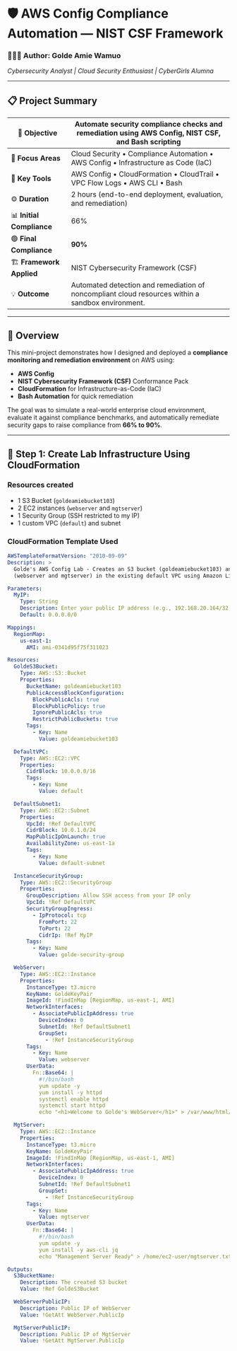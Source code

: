# 🛡️ AWS Config Compliance Automation — NIST CSF Framework  

### 👩🏾‍💻 Author: Golde Amie Wamuo  
*Cybersecurity Analyst | Cloud Security Enthusiast | CyberGirls Alumna*  

---

## 📋 Project Summary  

| 🔹 **Objective** | Automate security compliance checks and remediation using AWS Config, NIST CSF, and Bash scripting |
|------------------|--------------------------------------------------------------------------------------------|
| 🧠 **Focus Areas** | Cloud Security • Compliance Automation • AWS Config • Infrastructure as Code (IaC) |
| 🧩 **Key Tools** | AWS Config • CloudFormation • CloudTrail • VPC Flow Logs • AWS CLI • Bash |
| ⚙️ **Duration** | 2 hours (end-to-end deployment, evaluation, and remediation) |
| 📊 **Initial Compliance** | 66% |
| 🟢 **Final Compliance** | **90%** |
| 🏗️ **Framework Applied** | NIST Cybersecurity Framework (CSF) |
| 💡 **Outcome** | Automated detection and remediation of noncompliant cloud resources within a sandbox environment. |

---

## 🧭 Overview  

This mini-project demonstrates how I designed and deployed a **compliance monitoring and remediation environment** on AWS using:  

- **AWS Config**  
- **NIST Cybersecurity Framework (CSF)** Conformance Pack  
- **CloudFormation** for Infrastructure-as-Code (IaC)  
- **Bash Automation** for quick remediation  

The goal was to simulate a real-world enterprise cloud environment, evaluate it against compliance benchmarks, and automatically remediate security gaps to raise compliance from **66% to 90%**.

---

## 🧱 Step 1: Create Lab Infrastructure Using CloudFormation  

### **Resources created**
- 1 S3 Bucket (`goldeamiebucket103`)  
- 2 EC2 instances (`webserver` and `mgtserver`)  
- 1 Security Group (SSH restricted to my IP)  
- 1 custom VPC (`default`) and subnet  

### **CloudFormation Template Used**
```yaml
AWSTemplateFormatVersion: "2010-09-09"
Description: >
  Golde's AWS Config Lab - Creates an S3 bucket (goldeamiebucket103) and two EC2 instances
  (webserver and mgtserver) in the existing default VPC using Amazon Linux 2023 AMI.

Parameters:
  MyIP:
    Type: String
    Description: Enter your public IP address (e.g., 192.168.20.164/32) for SSH access
    Default: 0.0.0.0/0

Mappings:
  RegionMap:
    us-east-1:
      AMI: ami-0341d95f75f311023

Resources:
  GoldeS3Bucket:
    Type: AWS::S3::Bucket
    Properties:
      BucketName: goldeamiebucket103
      PublicAccessBlockConfiguration:
        BlockPublicAcls: true
        BlockPublicPolicy: true
        IgnorePublicAcls: true
        RestrictPublicBuckets: true
      Tags:
        - Key: Name
          Value: goldeamiebucket103

  DefaultVPC:
    Type: AWS::EC2::VPC
    Properties:
      CidrBlock: 10.0.0.0/16
      Tags:
        - Key: Name
          Value: default

  DefaultSubnet1:
    Type: AWS::EC2::Subnet
    Properties:
      VpcId: !Ref DefaultVPC
      CidrBlock: 10.0.1.0/24
      MapPublicIpOnLaunch: true
      AvailabilityZone: us-east-1a
      Tags:
        - Key: Name
          Value: default-subnet

  InstanceSecurityGroup:
    Type: AWS::EC2::SecurityGroup
    Properties:
      GroupDescription: Allow SSH access from your IP only
      VpcId: !Ref DefaultVPC
      SecurityGroupIngress:
        - IpProtocol: tcp
          FromPort: 22
          ToPort: 22
          CidrIp: !Ref MyIP
      Tags:
        - Key: Name
          Value: golde-security-group

  WebServer:
    Type: AWS::EC2::Instance
    Properties:
      InstanceType: t3.micro
      KeyName: GoldeKeyPair
      ImageId: !FindInMap [RegionMap, us-east-1, AMI]
      NetworkInterfaces:
        - AssociatePublicIpAddress: true
          DeviceIndex: 0
          SubnetId: !Ref DefaultSubnet1
          GroupSet:
            - !Ref InstanceSecurityGroup
      Tags:
        - Key: Name
          Value: webserver
      UserData:
        Fn::Base64: |
          #!/bin/bash
          yum update -y
          yum install -y httpd
          systemctl enable httpd
          systemctl start httpd
          echo "<h1>Welcome to Golde's WebServer</h1>" > /var/www/html/index.html

  MgtServer:
    Type: AWS::EC2::Instance
    Properties:
      InstanceType: t3.micro
      KeyName: GoldeKeyPair
      ImageId: !FindInMap [RegionMap, us-east-1, AMI]
      NetworkInterfaces:
        - AssociatePublicIpAddress: true
          DeviceIndex: 0
          SubnetId: !Ref DefaultSubnet1
          GroupSet:
            - !Ref InstanceSecurityGroup
      Tags:
        - Key: Name
          Value: mgtserver
      UserData:
        Fn::Base64: |
          #!/bin/bash
          yum update -y
          yum install -y aws-cli jq
          echo "Management Server Ready" > /home/ec2-user/mgtserver.txt

Outputs:
  S3BucketName:
    Description: The created S3 bucket
    Value: !Ref GoldeS3Bucket

  WebServerPublicIP:
    Description: Public IP of WebServer
    Value: !GetAtt WebServer.PublicIp

  MgtServerPublicIP:
    Description: Public IP of MgtServer
    Value: !GetAtt MgtServer.PublicIp





